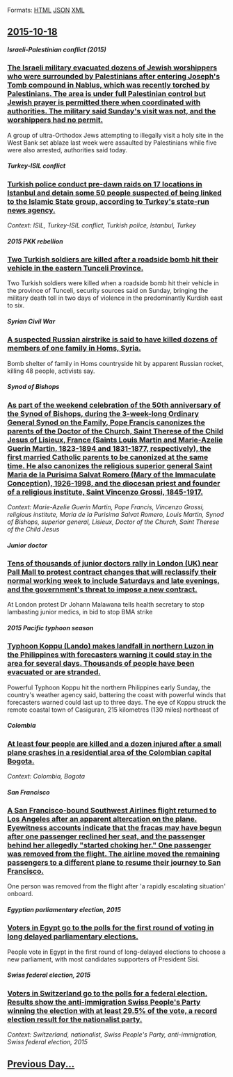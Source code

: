 
Formats: [HTML](2015/10/18/index.html)  [JSON](2015/10/18/index.json)  [XML](2015/10/18/index.xml)  

## [2015-10-18](/news/2015/10/18/index.md)

##### Israeli-Palestinian conflict (2015)
### [The Israeli military evacuated dozens of Jewish worshippers who were surrounded by Palestinians after entering Joseph's Tomb compound in Nablus, which was recently torched by Palestinians. The area is under full Palestinian control but Jewish prayer is permitted there when coordinated with authorities. The military said Sunday's visit was not, and the worshippers had no permit. ](/news/2015/10/18/the-israeli-military-evacuated-dozens-of-jewish-worshippers-who-were-surrounded-by-palestinians-after-entering-joseph-s-tomb-compound-in-nab.md)
A group of ultra-Orthodox Jews attempting to illegally visit a holy site in the West Bank set ablaze last week were assaulted by Palestinians while five were also arrested, authorities said today.

##### Turkey-ISIL conflict
### [Turkish police conduct pre-dawn raids on 17 locations in Istanbul and detain some 50 people suspected of being linked to the Islamic State group, according to Turkey's state-run news agency. ](/news/2015/10/18/turkish-police-conduct-pre-dawn-raids-on-17-locations-in-istanbul-and-detain-some-50-people-suspected-of-being-linked-to-the-islamic-state-g.md)
_Context: ISIL, Turkey-ISIL conflict, Turkish police, Istanbul, Turkey_

##### 2015 PKK rebellion
### [Two Turkish soldiers are killed after a roadside bomb hit their vehicle in the eastern Tunceli Province. ](/news/2015/10/18/two-turkish-soldiers-are-killed-after-a-roadside-bomb-hit-their-vehicle-in-the-eastern-tunceli-province.md)
Two Turkish soldiers were killed when a roadside bomb hit their vehicle in the province of Tunceli, security sources said on Sunday, bringing the military death toll in two days of violence in the predominantly Kurdish east to six.

##### Syrian Civil War
### [A suspected Russian airstrike is said to have killed dozens of members of one family in Homs, Syria. ](/news/2015/10/18/a-suspected-russian-airstrike-is-said-to-have-killed-dozens-of-members-of-one-family-in-homs-syria.md)
Bomb shelter of family in Homs countryside hit by apparent Russian rocket, killing 48 people, activists say.

##### Synod of Bishops
### [As part of the weekend celebration of the 50th anniversary of the Synod of Bishops, during the 3-week-long Ordinary General Synod on the Family, Pope Francis canonizes the parents of the Doctor of the Church, Saint Therese of the Child Jesus of Lisieux, France (Saints Louis Martin and Marie-Azelie Guerin Martin, 1823-1894 and 1831-1877, respectively), the first married Catholic parents to be canonized at the same time. He also canonizes the religious superior general Saint Maria de la Purisima Salvat Romero (Mary of the Immaculate Conception), 1926-1998, and the diocesan priest and founder of a religious institute, Saint Vincenzo Grossi, 1845-1917. ](/news/2015/10/18/as-part-of-the-weekend-celebration-of-the-50th-anniversary-of-the-synod-of-bishops-during-the-3-week-long-ordinary-general-synod-on-the-fam.md)
_Context: Marie-Azelie Guerin Martin, Pope Francis, Vincenzo Grossi, religious institute, Maria de la Purisima Salvat Romero, Louis Martin, Synod of Bishops, superior general, Lisieux, Doctor of the Church, Saint Therese of the Child Jesus_

##### Junior doctor
### [Tens of thousands of junior doctors rally in London (UK) near Pall Mall to protest contract changes that will reclassify their normal working week to include Saturdays and late evenings, and the government's threat to impose a new contract. ](/news/2015/10/18/tens-of-thousands-of-junior-doctors-rally-in-london-uk-near-pall-mall-to-protest-contract-changes-that-will-reclassify-their-normal-workin.md)
At London protest Dr Johann Malawana tells health secretary to stop lambasting junior medics, in bid to stop BMA strike

##### 2015 Pacific typhoon season
### [Typhoon Koppu (Lando) makes landfall in northern Luzon in the Philippines with forecasters warning it could stay in the area for several days. Thousands of people have been evacuated or are stranded. ](/news/2015/10/18/typhoon-koppu-lando-makes-landfall-in-northern-luzon-in-the-philippines-with-forecasters-warning-it-could-stay-in-the-area-for-several-day.md)
Powerful Typhoon Koppu hit the northern Philippines early Sunday, the country&#x27;s weather agency said, battering the coast with powerful winds that forecasters warned could last up to three days. The eye of Koppu struck the remote coastal town of Casiguran, 215 kilometres (130 miles) northeast of

##### Colombia
### [At least four people are killed and a dozen injured after a small plane crashes in a residential area of the Colombian capital Bogota. ](/news/2015/10/18/at-least-four-people-are-killed-and-a-dozen-injured-after-a-small-plane-crashes-in-a-residential-area-of-the-colombian-capital-bogota.md)
_Context: Colombia, Bogota_

##### San Francisco
### [A San Francisco-bound Southwest Airlines flight returned to Los Angeles after an apparent altercation on the plane. Eyewitness accounts indicate that the fracas may have begun after one passenger reclined her seat, and the passenger behind her allegedly "started choking her." One passenger was removed from the flight. The airline moved the remaining passengers to a different plane to resume their journey to San Francisco. ](/news/2015/10/18/a-san-francisco-bound-southwest-airlines-flight-returned-to-los-angeles-after-an-apparent-altercation-on-the-plane-eyewitness-accounts-indi.md)
One person was removed from the flight after &#39;a rapidly escalating situation&#39; onboard.

##### Egyptian parliamentary election, 2015
### [Voters in Egypt go to the polls for the first round of voting in long delayed parliamentary elections. ](/news/2015/10/18/voters-in-egypt-go-to-the-polls-for-the-first-round-of-voting-in-long-delayed-parliamentary-elections.md)
People vote in Egypt in the first round of long-delayed elections to choose a new parliament, with most candidates supporters of President Sisi.

##### Swiss federal election, 2015
### [Voters in Switzerland go to the polls for a federal election. Results show the anti-immigration Swiss People's Party winning the election with at least 29.5% of the vote, a record election result for the nationalist party. ](/news/2015/10/18/voters-in-switzerland-go-to-the-polls-for-a-federal-election-results-show-the-anti-immigration-swiss-people-s-party-winning-the-election-wi.md)
_Context: Switzerland, nationalist, Swiss People's Party, anti-immigration, Swiss federal election, 2015_

## [Previous Day...](/news/2015/10/17/index.md)

